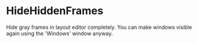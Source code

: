 # HideHiddenFrames

Hide gray frames in layout editor completely. You can make windows visible again using the 'Windows' window anyway.
